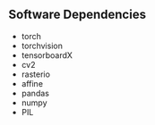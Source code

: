 ## Software Dependencies

- torch
- torchvision
- tensorboardX
- cv2
- rasterio
- affine
- pandas
- numpy
- PIL